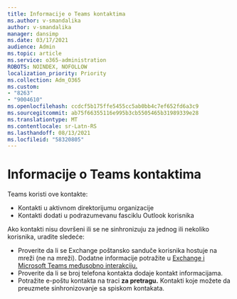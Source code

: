 ```yaml
---
title: Informacije o Teams kontaktima
ms.author: v-smandalika
author: v-smandalika
manager: dansimp
ms.date: 03/17/2021
audience: Admin
ms.topic: article
ms.service: o365-administration
ROBOTS: NOINDEX, NOFOLLOW
localization_priority: Priority
ms.collection: Adm_O365
ms.custom:
- "8263"
- "9004610"
ms.openlocfilehash: ccdcf5b175ffe5455cc5ab0bb4c7ef652fd6a3c9
ms.sourcegitcommit: ab75f66355116e995b3cb5505465b31989339e28
ms.translationtype: MT
ms.contentlocale: sr-Latn-RS
ms.lasthandoff: 08/13/2021
ms.locfileid: "58320805"
---
```

# <a name="information-about-teams-contacts"></a>Informacije o Teams kontaktima

Teams koristi ove kontakte:

- Kontakti u aktivnom direktorijumu organizacije
- Kontakti dodati u podrazumevanu fasciklu Outlook korisnika

Ako kontakti nisu dovršeni ili se ne sinhronizuju za jednog ili nekoliko korisnika, uradite sledeće:

- Proverite da li se Exchange poštansko sanduče korisnika hostuje na mreži (ne na mreži). Dodatne informacije potražite u [Exchange i Microsoft Teams međusobno interakciju.](https://docs.microsoft.com/microsoftteams/exchange-teams-interact)
- Proverite da li se broj telefona kontakta dodaje kontakt informacijama.
- Potražite e-poštu kontakta na traci **za pretragu.** Kontakti koje možete da preuzmete sinhronizovanje sa spiskom kontakata.


